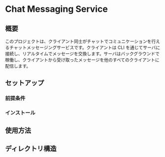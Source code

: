 # Chat Messaging Service

## 概要

このプロジェクトは、クライアント同士がチャットでコミュニケーションを行えるチャットメッセージングサービスです。クライアントは CLI を通じてサーバに接続し、リアルタイムでメッセージを交換します。サーバはバックグラウンドで稼働し、クライアントから受け取ったメッセージを他のすべてのクライアントに配信します。

## セットアップ

### 前提条件

### インストール

## 使用方法

## ディレクトリ構造
